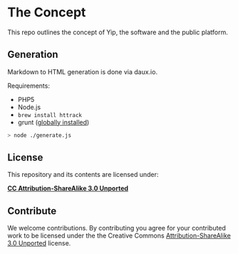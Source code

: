 The Concept
=======

This repo outlines the concept of Yip, the software and the public platform.

## Generation

Markdown to HTML generation is done via daux.io.

Requirements:

 * PHP5
 * Node.js
 * `brew install httrack`
 * grunt ([globally installed](http://gruntjs.com/getting-started))

```sh
> node ./generate.js
```

## License

This repository and its contents are licensed under:

**[CC Attribution-ShareAlike 3.0 Unported](http://creativecommons.org/licenses/by-sa/3.0/)**

## Contribute

We welcome contributions. By contributing you agree for your contributed work to be licensed under the the Creative Commons [Attribution-ShareAlike 3.0 Unported](http://creativecommons.org/licenses/by-sa/3.0/) license. 


